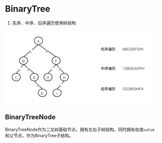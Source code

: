 # BinaryTree
1. 先序、中序、后序遍历使用树结构

  ![树结构](../doc/tree-struct.png "树结构")

## BinaryTreeNode
BinaryTreeNode作为二叉树基础节点，拥有左右子树结构，同时拥有权值`value`和父节点，作为BinaryTree子结构。
